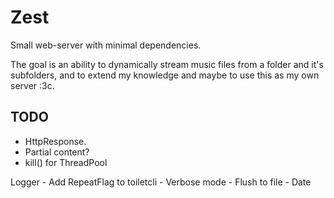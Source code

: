 # Zest

Small web-server with minimal dependencies.

The goal is an ability to dynamically stream music files from a folder and it's subfolders, and to extend my knowledge and maybe to use this as my own server :3c.

## TODO
- HttpResponse.
- Partial content?
- kill() for ThreadPool

Logger
    - Add RepeatFlag to toiletcli
    - Verbose mode
    - Flush to file
    - Date